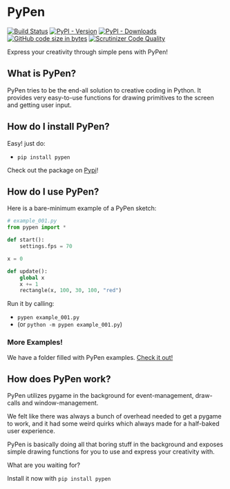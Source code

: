 # PyPen
[![Build Status](https://travis-ci.org/Canvim/PyPen.svg?branch=master)](https://travis-ci.org/Canvim/PyPen) [![PyPI - Version](https://img.shields.io/pypi/v/pypen.svg?logo=python&color=lightblue&label=Version)](https://pypi.org/project/pypen/) [![PyPI - Downloads](https://img.shields.io/pypi/dm/pypen?color=lightgreen&label=Downloads&logo=pypi)](https://pypi.org/project/pypen/) [![GitHub code size in bytes](https://img.shields.io/github/languages/code-size/Canvim/PyPen?color=purple&label=Size&logo=github)](https://github.com/Canvim/PyPen/) [![Scrutinizer Code Quality](https://scrutinizer-ci.com/g/Canvim/PyPen/badges/quality-score.png?b=master)](https://scrutinizer-ci.com/g/Canvim/PyPen/?branch=master)

Express your creativity through simple pens with PyPen!

## What is PyPen?
PyPen tries to be the end-all solution to creative coding in Python. It provides very easy-to-use functions for drawing primitives to the screen and getting user input.

## How do I install PyPen?
Easy! just do:
* ```pip install pypen```

Check out the package on [Pypi](https://pypi.org/project/pypen/)!

## How do I use PyPen?
Here is a bare-minimum example of a PyPen sketch:

```python
# example_001.py
from pypen import *

def start():
    settings.fps = 70

x = 0

def update():
    global x
    x += 1
    rectangle(x, 100, 30, 100, "red")
```

Run it by calling:
* ```pypen example_001.py```
* (or ```python -m pypen example_001.py```)

### More Examples!
We have a folder filled with PyPen examples. [Check it out!](https://github.com/Canvim/PyPen/tree/master/examples)

## How does PyPen work?
PyPen utilizes pygame in the background for event-management, draw-calls and window-management.

We felt like there was always a bunch of overhead needed to get a pygame to work, and it had some weird quirks which always made for a half-baked user experience.

PyPen is basically doing all that boring stuff in the background and exposes simple drawing functions for you to use and express your creativity with.

What are you waiting for?

Install it now with ```pip install pypen```